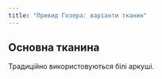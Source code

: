 ```yaml
---
title: "Привид Гозера: варіанти тканин"
---
```


## Основна тканина

Традиційно використовуються білі аркуші.